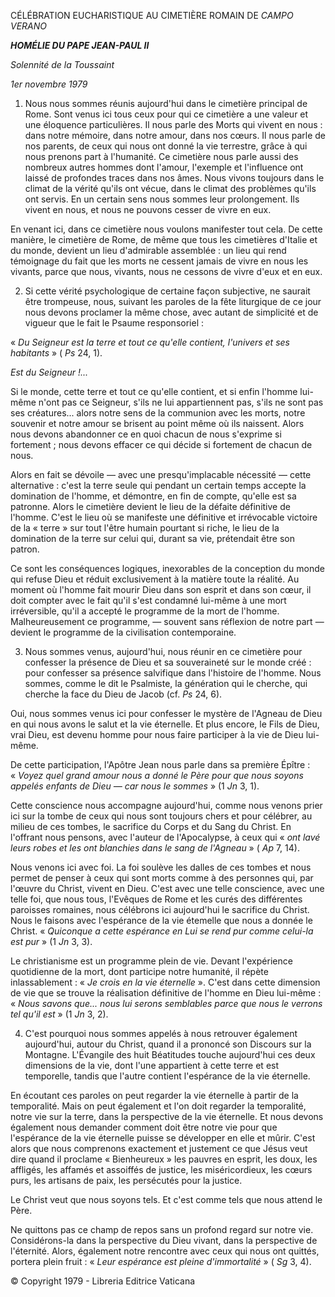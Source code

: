 CÉLÉBRATION EUCHARISTIQUE AU CIMETIÈRE ROMAIN DE *CAMPO VERANO*

***HOMÉLIE DU PAPE JEAN-PAUL II***

*Solennité de la Toussaint*

*1er novembre 1979*

1. Nous nous sommes réunis aujourd'hui dans le cimetière principal de Rome. Sont venus ici tous ceux pour qui ce cimetière a une valeur et une éloquence particulières. Il nous parle des Morts qui vivent en nous : dans notre mémoire, dans notre amour, dans nos cœurs. Il nous parle de nos parents, de ceux qui nous ont donné la vie terrestre, grâce à qui nous prenons part à l'humanité. Ce cimetière nous parle aussi des nombreux autres hommes dont l'amour, l'exemple et l'influence ont laissé de profondes traces dans nos âmes. Nous vivons toujours dans le climat de la vérité qu'ils ont vécue, dans le climat des problèmes qu'ils ont servis. En un certain sens nous sommes leur prolongement. Ils vivent en nous, et nous ne pouvons cesser de vivre en eux.

En venant ici, dans ce cimetière nous voulons manifester tout cela. De cette manière, le cimetière de Rome, de même que tous les cimetières d'Italie et du monde, devient un lieu d'admirable assemblée : un lieu qui rend témoignage du fait que les morts ne cessent jamais de vivre en nous les vivants, parce que nous, vivants, nous ne cessons de vivre d'eux et en eux.

2. Si cette vérité psychologique de certaine façon subjective, ne saurait être trompeuse, nous, suivant les paroles de la fête liturgique de ce jour nous devons proclamer la même chose, avec autant de simplicité et de vigueur que le fait le Psaume responsoriel :

« *Du Seigneur est la terre et tout ce qu'elle contient, l'univers et ses habitants* » ( *Ps* 24, 1).

*Est du Seigneur !...*

Si le monde, cette terre et tout ce qu'elle contient, et si enfin l'homme lui-même n'ont pas ce Seigneur, s'ils ne lui appartiennent pas, s'ils ne sont pas ses créatures... alors notre sens de la communion avec les morts, notre souvenir et notre amour se brisent au point même où ils naissent. Alors nous devons abandonner ce en quoi chacun de nous s'exprime si fortement ; nous devons effacer ce qui décide si fortement de chacun de nous.

Alors en fait se dévoile — avec une presqu'implacable nécessité — cette alternative : c'est la terre seule qui pendant un certain temps accepte la domination de l'homme, et démontre, en fin de compte, qu'elle est sa patronne. Alors le cimetière devient le lieu de la défaite définitive de l'homme. C'est le lieu où se manifeste une définitive et irrévocable victoire de la « terre » sur tout l'être humain pourtant si riche, le lieu de la domination de la terre sur celui qui, durant sa vie, prétendait être son patron.

Ce sont les conséquences logiques, inexorables de la conception du monde qui refuse Dieu et réduit exclusivement à la matière toute la réalité. Au moment où l'homme fait mourir Dieu dans son esprit et dans son cœur, il doit compter avec le fait qu'il s'est condamné lui-même à une mort irréversible, qu'il a accepté le programme de la mort de l'homme. Malheureusement ce programme, — souvent sans réflexion de notre part — devient le programme de la civilisation contemporaine.

3. Nous sommes venus, aujourd'hui, nous réunir en ce cimetière pour confesser la présence de Dieu et sa souveraineté sur le monde créé : pour confesser sa présence salvifique dans l'histoire de l'homme. Nous sommes, comme le dit le Psalmiste, la génération qui le cherche, qui cherche la face du Dieu de Jacob (cf. *Ps* 24, 6).

Oui, nous sommes venus ici pour confesser le mystère de l'Agneau de Dieu en qui nous avons le salut et la vie éternelle. Et plus encore, le Fils de Dieu, vrai Dieu, est devenu homme pour nous faire participer à la vie de Dieu lui-même.

De cette participation, l'Apôtre Jean nous parle dans sa première Épître : « *Voyez quel grand amour nous a donné le Père pour que nous soyons appelés enfants de Dieu — car nous le sommes* » (1 *Jn* 3, 1).

Cette conscience nous accompagne aujourd'hui, comme nous venons prier ici sur la tombe de ceux qui nous sont toujours chers et pour célébrer, au milieu de ces tombes, le sacrifice du Corps et du Sang du Christ. En l'offrant nous pensons, avec l'auteur de l'Apocalypse, à ceux qui « *ont lavé leurs robes et les ont blanchies dans le sang de l'Agneau* » ( *Ap* 7, 14).

Nous venons ici avec foi. La foi soulève les dalles de ces tombes et nous permet de penser à ceux qui sont morts comme à des personnes qui, par l'œuvre du Christ, vivent en Dieu. C'est avec une telle conscience, avec une telle foi, que nous tous, l'Evêques de Rome et les curés des différentes paroisses romaines, nous célébrons ici aujourd'hui le sacrifice du Christ. Nous le faisons avec l'espérance de la vie étemelle que nous a donnée le Christ. « *Quiconque a cette espérance en Lui se rend pur comme celui-la est pur* » (1 *Jn* 3, 3).

Le christianisme est un programme plein de vie. Devant l'expérience quotidienne de la mort, dont participe notre humanité, il répète inlassablement : « *Je crois en la vie éternelle* ». C'est dans cette dimension de vie que se trouve la réalisation définitive de l'homme en Dieu lui-même : « *Nous savons que... nous lui serons semblables parce que nous le verrons tel qu'il est* » (1 *Jn* 3, 2).

4. C'est pourquoi nous sommes appelés à nous retrouver également aujourd'hui, autour du Christ, quand il a prononcé son Discours sur la Montagne. L'Évangile des huit Béatitudes touche aujourd'hui ces deux dimensions de la vie, dont l'une appartient à cette terre et est temporelle, tandis que l'autre contient l'espérance de la vie éternelle.

En écoutant ces paroles on peut regarder la vie éternelle à partir de la temporalité. Mais on peut également et l'on doit regarder la temporalité, notre vie sur la terre, dans la perspective de la vie éternelle. Et nous devons également nous demander comment doit être notre vie pour que l'espérance de la vie éternelle puisse se développer en elle et mûrir. C'est alors que nous comprenons exactement et justement ce que Jésus veut dire quand il proclame « Bienheureux » les pauvres en esprit, les doux, les affligés, les affamés et assoiffés de justice, les miséricordieux, les cœurs purs, les artisans de paix, les persécutés pour la justice.

Le Christ veut que nous soyons tels. Et c'est comme tels que nous attend le Père.

Ne quittons pas ce champ de repos sans un profond regard sur notre vie. Considérons-la dans la perspective du Dieu vivant, dans la perspective de l'éternité. Alors, également notre rencontre avec ceux qui nous ont quittés, portera plein fruit : « *Leur espérance est pleine d'immortalité* » ( *Sg* 3, 4).

© Copyright 1979 - Libreria Editrice Vaticana